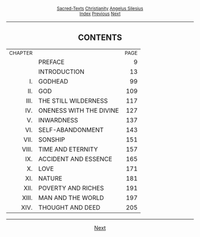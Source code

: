 <body>
 
 
 
 <p align="center"><small><a href="../../../index.htm">Sacred-Texts</a> <a href="../../index.htm">Christianity</a> <a href="../index.htm">Angelus Silesius</a><br><a href="index.htm">Index</a> <a href="scw000.htm">Previous</a> <a href="scw002.htm">Next</a></small></p>
 
 <hr>
 
 <h2 align="center">CONTENTS</h2>
 
 <table align="center">
 
 <tr><td><small>CHAPTER</small></td><td></td><td><small>PAGE</small></td></tr>
 
 <tr><td></td><td>PREFACE</td><td align="right">9</td></tr>
 
 <tr><td></td><td>INTRODUCTION</td><td align="right">13</td></tr>
 
 <tr><td align="right">I.</td><td>GODHEAD</td><td align="right">99</td></tr>
 
 <tr><td align="right">II.</td><td>GOD</td><td align="right">109</td></tr>
 
 <tr><td align="right">III.</td><td>THE STILL WILDERNESS</td><td align="right">117</td></tr>
 
 <tr><td align="right">IV.</td><td>ONENESS WITH THE DIVINE</td><td align="right">127</td></tr>
 
 <tr><td align="right">V.</td><td>INWARDNESS</td><td align="right">137</td></tr>
 
 <tr><td align="right">VI.</td><td>SELF-ABANDONMENT</td><td align="right">143</td></tr>
 
 <tr><td align="right">VII.</td><td>SONSHIP</td><td align="right">151</td></tr>
 
 <tr><td align="right">VIII.</td><td>TIME AND ETERNITY</td><td align="right">157</td></tr>
 
 <tr><td align="right">IX.</td><td>ACCIDENT AND ESSENCE</td><td align="right">165</td></tr>
 
 <tr><td align="right">X.</td><td>LOVE</td><td align="right">171</td></tr>
 
 <tr><td align="right">XI.</td><td>NATURE</td><td align="right">181</td></tr>
 
 <tr><td align="right">XII.</td><td>POVERTY AND RICHES</td><td align="right">191</td></tr>
 
 <tr><td align="right">XIII.</td><td>MAN  AND THE WORLD</td><td align="right">197</td></tr>
 
 <tr><td align="right">XIV.</td><td>THOUGHT AND DEED</td><td align="right">205</td></tr>
 
 </table>
 
 <hr>
 
 <p align="center"><a href="scw002.htm">Next</a></p><p>
 
 </p></body>